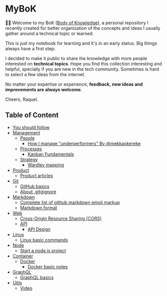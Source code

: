 # MyBoK

:wave::smiley: Welcome to my BoK ([Body of Knowledge](https://en.wikipedia.org/wiki/Body_of_knowledge)), a personal repository I recently created for better organization of the concepts and ideas I usually gather around a technical topic or learned. 


This is just my notebook for learning and it's in an early status. Big things always have a first step.

I decided to make it public to share the knowledge with more people interested on **technical topics**. Hope you find this collection interesting and helpful, specially if you are new in the tech community. Sometimes is hard to select a few ideas from the internet.

No matter your expertise or experience, **feedback, new ideas and improvements are always welcome**.


Cheers,
Raquel.

## Table of Content

- [You should follow](/you-should-follow.md)
- [Management](management)
    - [People](management/people)
        - [How I manage "underperformers"  By @mekkaokereke](/management/people/manage-underperformers.md)
    - [Processes](management/process)
        - [Kanban Fundamentals](management/process/kanban-fundamentals.md)    
    - [Strategy](management/strategy)
        - [Wardley mapping](management/strategy/wardley-mapping.md)
- [Product](product)
    - [Product articles](product/product-articles.md)
- [Git](git)
    - [GitHub basics](git/github-basics.md)
    - [About .gitgignore](git/about-.gitignore.md)
- [Markdown](markdown)
    - [Complete list of github markdown emoji markup](markdown/github-markdown-emoji-markup.md)
    - [Markdown format](markdown/markdown-format.md)
- [Web](web)
    - [Cross-Origin Resource Sharing (CORS)](web/cors.md)
    - [API](web/api)
        - [API Design](web/api/api-design.md) 
- [Linux](linux)
    - [Linux basic commands](/linux/linux-basic-commands.md)
- [Node](node)
    - [Start a node.js project](/node/node-project-start.md)
- [Container](container)
    - [Docker](container/docker/)
        - [Docker basic notes](/container/docker/docker-basic-notes.md)
- [GraphQL](graphql)
    - [GraphQL basics](/graphql/graphql-basics.md)
- [Utils](utils)    
    - [Video](/utils/video.md)

